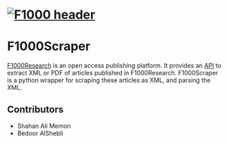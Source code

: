 # [![F1000 header](https://f1000research.com/img/AMP/F1000Research_image.png)](https://f1000research.com/)

# F1000Scraper

[F1000Research](https://f1000research.com/) is an open access publishing platform. It provides an [API](https://f1000research.com/developers) to extract XML or PDF of articles published in F1000Research. F1000Scraper is a python wrapper for scraping these articles as XML, and parsing the XML. 

<!-- ## Sample

Scrape defines traversal functions like `Find` and `FindAll` while attempting
to be generic. It also defines convenience functions such as `Attr` and `Text`.

```go
// Parse the page
root, err := html.Parse(resp.Body)
if err != nil {
    // handle error
}
// Search for the title
title, ok := scrape.Find(root, scrape.ByTag(atom.Title))
if ok {
    // Print the title
    fmt.Println(scrape.Text(title))
}
```

## A full example: Scraping Hacker News

```go
package main

import (
	"fmt"
	"net/http"

	"github.com/yhat/scrape"
	"golang.org/x/net/html"
	"golang.org/x/net/html/atom"
)

func main() {
	// request and parse the front page
	resp, err := http.Get("https://news.ycombinator.com/")
	if err != nil {
		panic(err)
	}
	root, err := html.Parse(resp.Body)
	if err != nil {
		panic(err)
	}

	// define a matcher
	matcher := func(n *html.Node) bool {
		// must check for nil values
		if n.DataAtom == atom.A && n.Parent != nil && n.Parent.Parent != nil {
			return scrape.Attr(n.Parent.Parent, "class") == "athing"
		}
		return false
	}
	// grab all articles and print them
	articles := scrape.FindAll(root, matcher)
	for i, article := range articles {
		fmt.Printf("%2d %s (%s)\n", i, scrape.Text(article), scrape.Attr(article, "href"))
	}
}
``` -->

## Contributors

- Shahan Ali Memon
- Bedoor AlShebli

<!-- [![Stargazers repo roster for @waylonwalker/waylonwalker](https://reporoster.com/stars/waylonwalker/waylonwalker)](https://github.com/waylonwalker/waylonwalker/stargazers) -->
